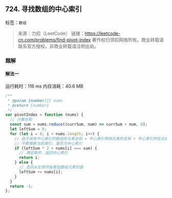 ## 724. 寻找数组的中心索引

标签：`数组`

> 来源：力扣（LeetCode）
> 链接：https://leetcode-cn.com/problems/find-pivot-index
> 著作权归领扣网络所有。商业转载请联系官方授权，非商业转载请注明出处。

### 题解

#### 解法一

运行耗时：116 ms 内存消耗：40.6 MB

```javascript
/**
 * @param {number[]} nums
 * @return {number}
 */
var pivotIndex = function (nums) {
  // 计算总和
  const sum = nums.reduce((currSum, num) => currSum + num, 0);
  let leftSum = 0;
  for (let i = 0; i < nums.length; i++) {
    // 由于具有中心索引的数组的元素总和 = 中心索引两侧元素的总和 + 中心索引所在元素的值
    // 不断推断当前索引，是否为中心索引
    if (leftSum * 2 + nums[i] === sum) {
      // 满足条件，返回中心索引
      return i;
    } else {
      // 否则从左侧开始累加数组元素的值
      leftSum += nums[i];
    }
  }
  return -1;
};
```
